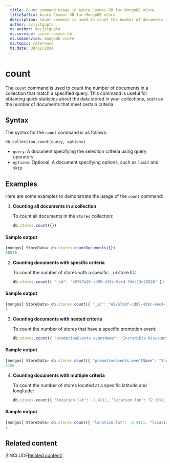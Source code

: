 ```yaml
---
  title: Count command usage in Azure Cosmos DB for MongoDB vCore
  titleSuffix: Azure Cosmos DB for MongoDB vCore
  description: Count commend is used to count the number of documents in a collection that match a specified query.
  author: avijitgupta
  ms.author: avijitgupta
  ms.service: azure-cosmos-db
  ms.subservice: mongodb-vcore
  ms.topic: reference
  ms.date: 09/12/2024
---
```


# count

The `count` command is used to count the number of documents in a collection that match a specified query. This command is useful for obtaining quick statistics about the data stored in your collections, such as the number of documents that meet certain criteria.

## Syntax

The syntax for the `count` command is as follows:

```
db.collection.count(query, options)
```

- `query`: A document specifying the selection criteria using query operators.
- `options`: Optional. A document specifying options, such as `limit` and `skip`.

## Examples

Here are some examples to demonstrate the usage of the `count` command:

1. **Counting all documents in a collection**

   To count all documents in the `stores` collection:

   ```javascript
   db.stores.count({})
   ```

#### Sample output

```javascript
[mongos] StoreData> db.stores.countDocuments({})
60570
```

2. **Counting documents with specific criteria**

   To count the number of stores with a specific `_id` store ID:

   ```javascript
   db.stores.count({ "_id": "e5767a9f-cd95-439c-9ec4-7ddc13d22926" })
   ```

#### Sample output

```javascript
[mongos] StoreData> db.stores.count({ "_id": "e5767a9f-cd95-439c-9ec4-7ddc13d22926" })
1
```

3. **Counting documents with nested criteria**

   To count the number of stores that have a specific promotion event:

   ```javascript
   db.stores.count({ "promotionEvents.eventName": "Incredible Discount Days" })   
   ```

#### Sample output

```javascript
[mongos] StoreData> db.stores.count({ "promotionEvents.eventName": "Incredible Discount Days" })
2156
```

4. **Counting documents with multiple criteria**

   To count the number of stores located at a specific latitude and longitude:

   ```javascript
   db.stores.count({ "location.lat": -2.4111, "location.lon": 72.1041 })
   ```

#### Sample output

```javascript
[mongos] StoreData> db.stores.count({ "location.lat": -2.4111, "location.lon": 72.1041 })
1
```

## Related content

[!INCLUDE[Related content](../includes/related-content.md)]
